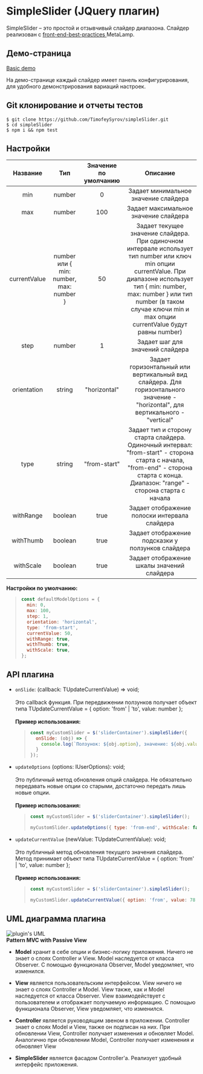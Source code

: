# SimpleSlider (JQuery плагин)
SimpleSlider – это простой и отзывчивый слайдер диапазона. Слайдер реализован с [front-end-best-practices
](https://github.com/fullstack-development/front-end-best-practices) MetaLamp.

## Демо-страница
[Basic demo](https://timofeysyrov.github.io/simpleSlider/)

На демо-странице каждый слайдер имеет панель конфигурирования, для удобного демонстрирования вариаций настроек.

## Git клонирование и отчеты тестов
```
$ git clone https://github.com/TimofeySyrov/simpleSlider.git
$ cd simpleSlider
$ npm i && npm test
```

## Настройки
| Название  | Тип  | Значение по умолчанию | Описание |
| :------------: |:---------------:| :---------:|:--:|
| min     | number | 0 | Задает минимальное значение слайдера |
| max     | number | 100 | Задает максимальное значение слайдера |
| currentValue     | number или { min: number, max: number } | 50 | Задает текущее значение слайдера. При одиночном интервале использует тип number или ключ min опции currentValue. При диапазоне использует тип { min: number, max: number } или тип number (в таком случае ключи min и max опции currentValue будут равны number)  |
| step | number | 1 | Задает шаг для значений слайдера |
| orientation | string | "horizontal" | Задает горизонтальный или вертикальный вид слайдера. Для горизонтального значение - "horizontal", для вертикального - "vertical" |
| type | string | "from-start" | Задает тип и сторону старта слайдера. Одиночный интервал: "from-start" - сторона старта с начала, "from-end" - сторона старта с конца. Диапазон: "range" - сторона старта с начала |
| withRange | boolean | true | Задает отображение полоски интервала слайдера |
| withThumb | boolean | true | Задает отображение подсказки у ползунков слайдера |
| withScale | boolean | true | Задает отображение шкалы значений слайдера |

   **Настройки по умолчанию:**
  > ```js
  > const defaultModelOptions = {
  >   min: 0,
  >   max: 100,
  >   step: 1,
  >   orientation: 'horizontal',
  >   type: 'from-start',
  >   currentValue: 50,
  >   withRange: true,
  >   withThumb: true,
  >   withScale: true,
  > };
  > ```

## API плагина
* `onSlide`: (callback: TUpdateCurrentValue) => void;</br></br>Это callback функция. При передвижении ползунков получает объект типа TUpdateCurrentValue = { option: 'from' | 'to', value: number };</br></br>**Пример использования:**
  > ```js
  > const myCustomSlider = $('sliderContainer').simpleSlider({
  >   onSlide: (obj) => {
  >     console.log(`Ползунок: ${obj.option}, значение: ${obj.value}`);
  >   }
  > });
  > ```
* `updateOptions` (options: IUserOptions): void;</br></br>Это публичный метод обновления опций слайдера. Не обязательно передавать новые опции со старыми, достаточно передать лишь новые опции.</br></br>**Пример использования:**
  > ```js
  > const myCustomSlider = $('sliderContainer').simpleSlider();
  > 
  > myCustomSlider.updateOptions({ type: 'from-end', withScale: false });
  > ```
* `updateCurrentValue` (newValue: TUpdateCurrentValue): void;</br></br>Это публичный метод обновления текущего значения слайдера. Метод принимает объект типа TUpdateCurrentValue = { option: 'from' | 'to', value: number };</br></br>**Пример использования:**
  > ```js
  > const myCustomSlider = $('sliderContainer').simpleSlider();
  > 
  > myCustomSlider.updateCurrentValue({ option: 'from', value: 78 });
  > ```

## UML диаграмма плагина

<img src="https://sun9-67.userapi.com/impg/lukG1fPIWwiQNSB_T0XJfSE6eA4Ug82P4QZ3wg/L6WYrzt7Wg4.jpg?size=1331x1134&quality=96&sign=81a7982ed48397f4ac62de5ed185e229&type=album" alt="plugin's UML"><img/>
</br>
**Pattern MVC with Passive View**
</br>
* **Model** хранит в себе опции и бизнес-логику приложения. Ничего не знает о слоях Controller и View. Model наследуется от класса Observer. С помощью функционала Observer, Model уведомляет, что изменился.

* **View** является пользовательским интерфейсом. View ничего не знает о слоях Controller и Model. View также, как и Model наследуется от класса Observer. View взаимодействует с пользователем и отображает получаемую информацию. С помощью функционала Observer, View уведомляет, что изменился.

* **Controller** является руководящим звеном в приложении. Controller знает о слоях Model и View, также он подписан на них. При обновлении View, Controller получает изменения и обновляет Model. Аналогично при обновлении Model, Controller получает изменения и обновляет View

* **SimpleSlider** является фасадом Controller'а. Реализует удобный интерфейс приложения.